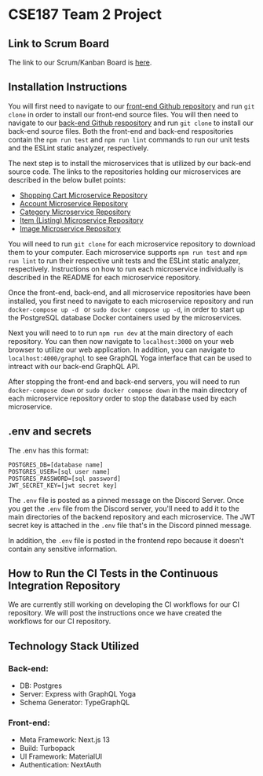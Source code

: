 # CSE187 Team 2 Project

## Link to Scrum Board

The link to our Scrum/Kanban Board is [here](https://github.com/orgs/CSE187-Team2/projects/1).

## Installation Instructions

You will first need to navigate to our [front-end Github repository](https://github.com/CSE187-Team2/frontend) and run ``git clone`` in order to install our front-end source files. You will then need to navigate to our [back-end Github respository](https://github.com/CSE187-Team2/backend) and run ``git clone`` to install our back-end source files. Both the front-end and back-end respositories contain the ``npm run test`` and ``npm run lint`` commands to run our unit tests and the ESLint static analyzer, respectively.

The next step is to install the microservices that is utilized by our back-end source code. The links to the repositories holding our microservices are described in the below bullet points:
*  [Shopping Cart Microservice Repository](https://github.com/CSE187-Team2/Shopping-Cart-Microservice)
*  [Account Microservice Repository]()
*  [Category Microservice Repository](https://github.com/CSE187-Team2/Categories-Microservice)
*  [Item (Listing) Microservice Repository]()
*  [Image Microservice Repository](https://github.com/CSE187-Team2/image-microservice)

You will need to run ``git clone`` for each microservice repository to download them to your computer. Each microservice supports ``npm run test`` and ``npm run lint`` to run their respective unit tests and the ESLint static analyzer, respectively. Instructions on how to run each microservice individually is described in the README for each microservice repository.

Once the front-end, back-end, and all microservice repositories have been installed, you first need to navigate to each microservice repository and run ``docker-compose up -d `` or ``sudo docker compose up -d``, in order to start up the PostgreSQL database Docker containers used by the microservices.

Next you will need to to run ``npm run dev`` at the main directory of each repository. You can then now navigate to ``localhost:3000`` on your web browser to utilize our web application. In addition, you can navigate to ``localhost:4000/graphql`` to see GraphQL Yoga interface that can be used to intreact with our back-end GraphQL API.

After stopping the front-end and back-end servers, you will need to run ``docker-compose down`` or ``sudo docker compose down`` in the main directory of each microservice repository order to stop the database used by each microservice.

## .env and secrets
The .env has this format:
```
POSTGRES_DB=[database name]
POSTGRES_USER=[sql user name]
POSTGRES_PASSWORD=[sql password]
JWT_SECRET_KEY=[jwt secret key]
```
The `.env` file is posted as a pinned message on the Discord Server.
Once you get the `.env` file from the Discord server, you'll need to add it to the main directories of the backend repository and each microservice. The JWT secret key is attached in the `.env` file that's in the Discord pinned message.

In addition, the `.env` file is posted in the frontend repo because it doesn't contain any sensitive information.

## How to Run the CI Tests in the Continuous Integration Repository

We are currently still working on developing the CI workflows for our CI repository. We will post the instructions once we have created the workflows for our CI repository. 


## Technology Stack Utilized

### Back-end:
- DB: Postgres
- Server: Express with GraphQL Yoga
- Schema Generator: TypeGraphQL

### Front-end:
- Meta Framework: Next.js 13
- Build: Turbopack
- UI Framework: MaterialUI
- Authentication: NextAuth
